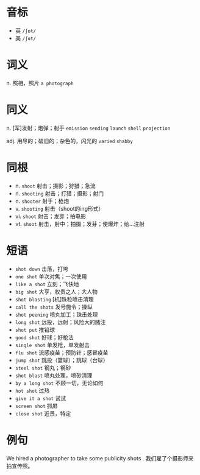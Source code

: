 # 音标

- 英 `/ʃɒt/`
- 美 `/ʃɑt/`

# 词义

n. 照相，照片
`a photograph`

# 同义

n. [军]发射；炮弹；射手
`emission` `sending` `launch` `shell` `projection`

adj. 用尽的；破旧的；杂色的，闪光的
`varied` `shabby`

# 同根

- n. `shoot` 射击；摄影；狩猎；急流
- n. `shooting` 射击；打猎；摄影；射门
- n. `shooter` 射手；枪炮
- v. `shooting` 射击（shoot的ing形式）
- vi. `shoot` 射击；发芽；拍电影
- vt. `shoot` 射击，射中；拍摄；发芽；使爆炸；给…注射

# 短语

- `shot down` 击落，打垮
- `one shot` 单次对焦；一次使用
- `like a shot` 立刻；飞快地
- `big shot` 大亨，权贵之人；大人物
- `shot blasting` [机]珠粒喷击清理
- `call the shots` 发号施令；操纵
- `shot peening` 喷丸加工；珠击处理
- `long shot` 远投，远射；风险大的赌注
- `shot put` 推铅球
- `good shot` 好球；好枪法
- `single shot` 单发枪，单发射击
- `flu shot` 流感疫苗；预防针；感冒疫苗
- `jump shot` 跳投（篮球）；跳球（台球）
- `steel shot` 钢丸；钢砂
- `shot blast` 喷丸处理，喷砂清理
- `by a long shot` 不顾一切，无论如何
- `hot shot` 过热
- `give it a shot` 试试
- `screen shot` 抓屏
- `close shot` 近景，特定

# 例句

We hired a photographer to take some publicity shots .
我们雇了个摄影师来拍宣传照。


